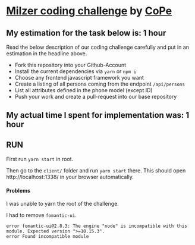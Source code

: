 # [Milzer coding challenge](https://github.com/simonmilz/challenge) by [CoPe](https://github.com/cope)

## My estimation for the task below is: 1 hour

Read the below description of our coding challenge carefully and put in an estimation in the headline above.

- Fork this repository into your Github-Account
- Install the current dependencies via `yarn` or `npm i`
- Choose any frontend javascript framework you want
- Create a listing of all persons coming from the endpoint `/api/persons`
- List all attributes defined in the phone model (except ID)
- Push your work and create a pull-request into our base repository

## My actual time I spent for implementation was: 1 hour

## RUN
First run `yarn start` in root.

Then go to the `client/` folder and run `yarn start` there.
This should open http://localhost:1338/ in your browser automatically.

#### Problems
I was unable to yarn the root of the challenge.

I had to remove `fomantic-ui`.
```
error fomantic-ui@2.8.3: The engine "node" is incompatible with this module. Expected version ">=10.15.3".
error Found incompatible module
```